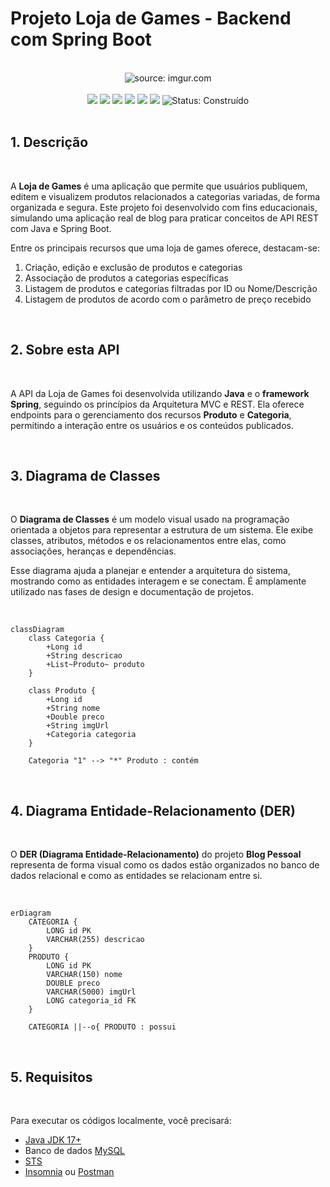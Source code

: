 # Projeto Loja de Games - Backend com Spring Boot

<br />

<div align="center">
    <img src="https://i.imgur.com/w8tTOuT.png" title="source: imgur.com" /> 
</div>

<br />

<div align="center">
  <img src="https://img.shields.io/github/languages/top/renatangr/loja_games_spring?style=flat-square" />
  <img src="https://img.shields.io/github/repo-size/renatangr/loja_games_spring?style=flat-square" />
  <img src="https://img.shields.io/github/languages/count/renatangr/loja_games_spring?style=flat-square" />
  <img src="https://img.shields.io/github/last-commit/renatangr/loja_games_spring?style=flat-square" />
  <img src="https://img.shields.io/github/issues/renatangr/loja_games_spring?style=flat-square" />
  <img src="https://img.shields.io/github/issues-pr/renatangr/loja_games_spring?style=flat-square" />
  <img src="https://img.shields.io/badge/status-concluído-verde" alt="Status: Construído">

</div>

<br />

## 1. Descrição

<br />

A **Loja de Games** é uma aplicação que permite que usuários publiquem, editem e visualizem produtos relacionados a categorias variadas, de forma organizada e segura. Este projeto foi desenvolvido com fins educacionais, simulando uma aplicação real de blog para praticar conceitos de API REST com Java e Spring Boot.

Entre os principais recursos que uma loja de games oferece, destacam-se:

1. Criação, edição e exclusão de produtos e categorias
2. Associação de produtos a categorias específicas
3. Listagem de produtos e categorias filtradas por ID ou Nome/Descrição
4. Listagem de produtos de acordo com o parâmetro de preço recebido

<br />

## 2. Sobre esta API

<br />

A API da Loja de Games foi desenvolvida utilizando **Java** e o **framework Spring**, seguindo os princípios da Arquitetura MVC e REST. Ela oferece endpoints para o gerenciamento dos recursos **Produto** e **Categoria**, permitindo a interação entre os usuários e os conteúdos publicados.

<br />

## 3. Diagrama de Classes

<br />

O **Diagrama de Classes** é um modelo visual usado na programação orientada a objetos para representar a estrutura de um sistema. Ele exibe classes, atributos, métodos e os relacionamentos entre elas, como associações, heranças e dependências.

Esse diagrama ajuda a planejar e entender a arquitetura do sistema, mostrando como as entidades interagem e se conectam. É amplamente utilizado nas fases de design e documentação de projetos.

<br />

```mermaid
classDiagram
    class Categoria {
        +Long id
        +String descricao
        +List~Produto~ produto
    }

    class Produto {
        +Long id
        +String nome
        +Double preco
        +String imgUrl
        +Categoria categoria
    }

    Categoria "1" --> "*" Produto : contém

```

<br />

## 4. Diagrama Entidade-Relacionamento (DER)

<br />

O **DER (Diagrama Entidade-Relacionamento)** do projeto **Blog Pessoal** representa de forma visual como os dados estão organizados no banco de dados relacional e como as entidades se relacionam entre si.

<br />

```mermaid
erDiagram
    CATEGORIA {
        LONG id PK
        VARCHAR(255) descricao
    }
    PRODUTO {
        LONG id PK
        VARCHAR(150) nome
        DOUBLE preco
        VARCHAR(5000) imgUrl
        LONG categoria_id FK
    }

    CATEGORIA ||--o{ PRODUTO : possui
```

<br />


## 5. Requisitos

<br />

Para executar os códigos localmente, você precisará:

- [Java JDK 17+](https://www.oracle.com/java/technologies/javase/jdk17-archive-downloads.html)
- Banco de dados [MySQL](https://dev.mysql.com/downloads/)
- [STS](https://spring.io/tools)
- [Insomnia](https://insomnia.rest/download) ou [Postman](https://www.postman.com/)

<br />
